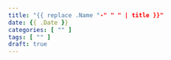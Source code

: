 ```yaml
---
title: "{{ replace .Name "-" " " | title }}"
date: {{ .Date }}
categories: [ "" ]
tags: [ "" ]
draft: true
---
```


